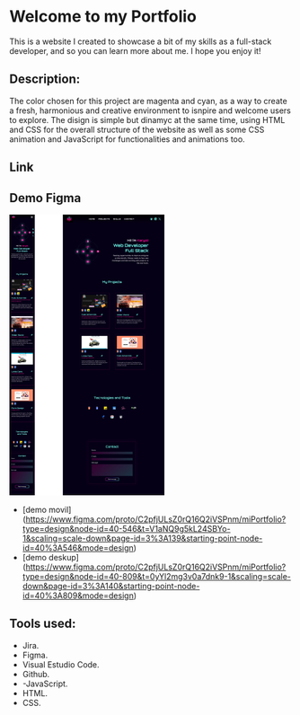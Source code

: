 # Welcome to my Portfolio

This is a website I created to showcase a bit of my skills as a full-stack developer, and so you can learn more about me. I hope you enjoy it!

## Description:

The color chosen for this project are magenta and cyan, as a way to create a fresh, harmonious and creative environment to isnpire and welcome users to explore. 
The disign is simple but dinamyc at the same time, using HTML and CSS for the overall structure of the website as well as some CSS animation and JavaScript for functionalities and animations too.

## Link

## Demo Figma


![Demo Movil](src/assets/demos.png)

- [demo movil] (https://www.figma.com/proto/C2pfjULsZ0rQ16Q2iVSPnm/miPortfolio?type=design&node-id=40-546&t=V1aNQ9g5kL24SBYo-1&scaling=scale-down&page-id=3%3A139&starting-point-node-id=40%3A546&mode=design)
- [demo deskup] (https://www.figma.com/proto/C2pfjULsZ0rQ16Q2iVSPnm/miPortfolio?type=design&node-id=40-809&t=0yYl2mg3v0a7dnk9-1&scaling=scale-down&page-id=3%3A140&starting-point-node-id=40%3A809&mode=design)

## Tools used:
- Jira.
- Figma.
- Visual Estudio Code.
- Github.
- -JavaScript.
- HTML.
- CSS.

